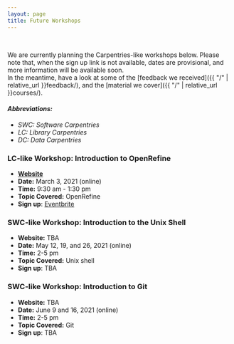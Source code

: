 ```yaml
---
layout: page
title: Future Workshops
---
```


<br/>

We are currently planning the Carpentries-like workshops below.
Please note that, when the sign up link is not available, dates are provisional, and more information will be available soon. <br/>
In the meantime, have a look at some of the [feedback we received]({{ "/" | relative_url }}feedback/), and the [material we cover]({{ "/" | relative_url }}courses/).


#### *Abbreviations:*
* *SWC: Software Carpentries*
* *LC: Library Carpentries*
* *DC: Data Carpentries*

### LC-like Workshop: Introduction to OpenRefine

* [**Website**](https://swc-kcl-london-03-2021.github.io/2021-03-03-KCL-OpenRefine/) 
* **Date:** March 3, 2021 (online)
* **Time:** 9:30 am - 1:30 pm
* **Topic Covered:** OpenRefine
* **Sign up**: [Eventbrite](https://www.eventbrite.co.uk/e/openrefine-data-cleaning-and-transformation-tickets-138258090671)

### SWC-like Workshop: Introduction to the Unix Shell

* **Website:** TBA
* **Date:** May 12, 19, and 26, 2021 (online)
* **Time:** 2-5 pm
* **Topic Covered:** Unix shell
* **Sign up**: TBA


### SWC-like Workshop: Introduction to Git

* **Website:** TBA
* **Date:** June 9 and 16, 2021 (online)
* **Time:** 2-5 pm
* **Topic Covered:** Git
* **Sign up**: TBA






